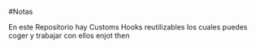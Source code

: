 #Notas

En este Repositorio hay Customs Hooks reutilizables los cuales puedes coger y trabajar con ellos   enjot then
